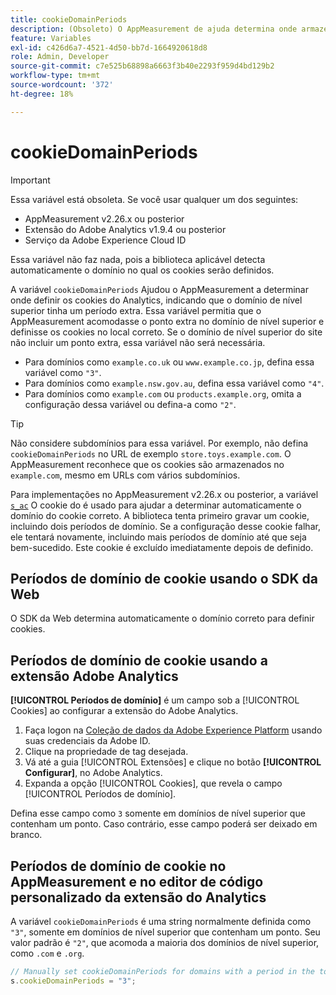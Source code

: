 ```yaml
---
title: cookieDomainPeriods
description: (Obsoleto) O AppMeasurement de ajuda determina onde armazenar cookies quando o domínio de nível superior de um site contém um ponto.
feature: Variables
exl-id: c426d6a7-4521-4d50-bb7d-1664920618d8
role: Admin, Developer
source-git-commit: c7e525b68898a6663f3b40e2293f959d4bd129b2
workflow-type: tm+mt
source-wordcount: '372'
ht-degree: 18%

---
```



# cookieDomainPeriods

>[!IMPORTANT]
>Essa variável está obsoleta. Se você usar qualquer um dos seguintes:
>
>* AppMeasurement v2.26.x ou posterior
>* Extensão do Adobe Analytics v1.9.4 ou posterior
>* Serviço da Adobe Experience Cloud ID
>
>Essa variável não faz nada, pois a biblioteca aplicável detecta automaticamente o domínio no qual os cookies serão definidos.

A variável `cookieDomainPeriods` Ajudou o AppMeasurement a determinar onde definir os cookies do Analytics, indicando que o domínio de nível superior tinha um período extra. Essa variável permitia que o AppMeasurement acomodasse o ponto extra no domínio de nível superior e definisse os cookies no local correto. Se o domínio de nível superior do site não incluir um ponto extra, essa variável não será necessária.

* Para domínios como `example.co.uk` ou `www.example.co.jp`, defina essa variável como `"3"`.
* Para domínios como `example.nsw.gov.au`, defina essa variável como `"4"`.
* Para domínios como `example.com` ou `products.example.org`, omita a configuração dessa variável ou defina-a como `"2"`.

>[!TIP]
>
>Não considere subdomínios para essa variável. Por exemplo, não defina `cookieDomainPeriods` no URL de exemplo `store.toys.example.com`. O AppMeasurement reconhece que os cookies são armazenados no `example.com`, mesmo em URLs com vários subdomínios.

Para implementações no AppMeasurement v2.26.x ou posterior, a variável [`s_ac`](https://experienceleague.adobe.com/en/docs/core-services/interface/data-collection/cookies/analytics) O cookie do é usado para ajudar a determinar automaticamente o domínio do cookie correto. A biblioteca tenta primeiro gravar um cookie, incluindo dois períodos de domínio. Se a configuração desse cookie falhar, ele tentará novamente, incluindo mais períodos de domínio até que seja bem-sucedido. Este cookie é excluído imediatamente depois de definido.

## Períodos de domínio de cookie usando o SDK da Web

O SDK da Web determina automaticamente o domínio correto para definir cookies.

## Períodos de domínio de cookie usando a extensão Adobe Analytics

**[!UICONTROL Períodos de domínio]** é um campo sob a [!UICONTROL Cookies] ao configurar a extensão do Adobe Analytics.

1. Faça logon na [Coleção de dados da Adobe Experience Platform](https://experience.adobe.com/data-collection) usando suas credenciais da Adobe ID.
1. Clique na propriedade de tag desejada.
1. Vá até a guia [!UICONTROL Extensões] e clique no botão **[!UICONTROL Configurar]**, no Adobe Analytics.
1. Expanda a opção [!UICONTROL Cookies], que revela o campo [!UICONTROL Períodos de domínio].

Defina esse campo como `3` somente em domínios de nível superior que contenham um ponto. Caso contrário, esse campo poderá ser deixado em branco.

## Períodos de domínio de cookie no AppMeasurement e no editor de código personalizado da extensão do Analytics

A variável `cookieDomainPeriods` é uma string normalmente definida como `"3"`, somente em domínios de nível superior que contenham um ponto. Seu valor padrão é `"2"`, que acomoda a maioria dos domínios de nível superior, como `.com` e `.org`.

```js
// Manually set cookieDomainPeriods for domains with a period in the top-level domain, such as www.example.co.uk
s.cookieDomainPeriods = "3";
```
